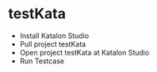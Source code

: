 # testKata

- Install Katalon Studio
- Pull project testKata
- Open project testKata at Katalon Studio
- Run Testcase 